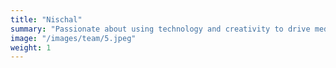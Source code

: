 ```yaml
---
title: "Nischal"
summary: "Passionate about using technology and creativity to drive medical innovation"
image: "/images/team/5.jpeg"
weight: 1
---
```


